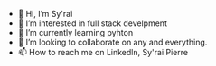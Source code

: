 - 👋 Hi, I’m Sy'rai 
- 👀 I’m interested in full stack develpment
- 🌱 I’m currently learning pyhton
- 💞️ I’m looking to collaborate on any and everything. 
- 📫 How to reach me on Linkedln, Sy'rai Pierre

<!---
Syrai4/Syrai4 is a ✨ special ✨ repository because its `README.md` (this file) appears on your GitHub profile.
You can click the Preview link to take a look at your changes.
--->
